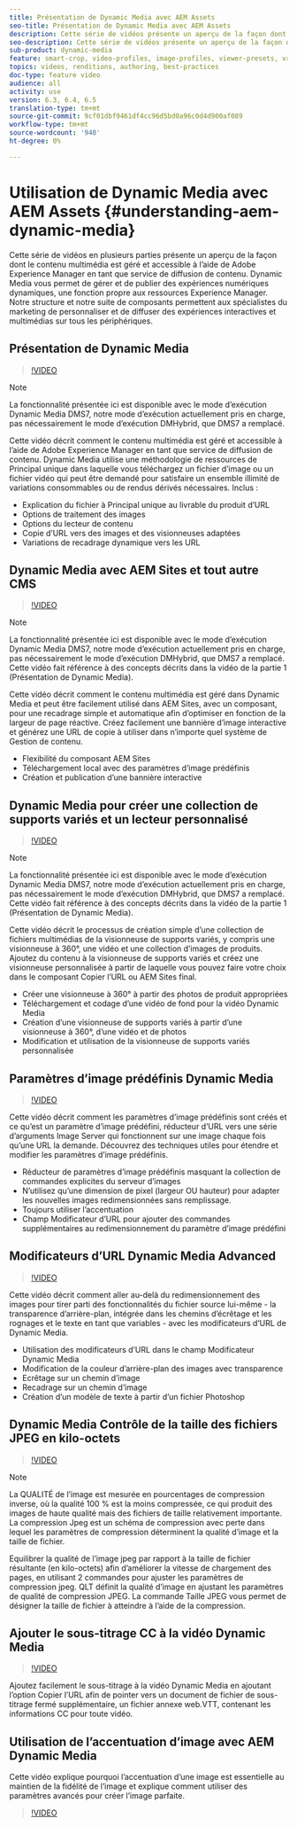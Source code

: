 ```yaml
---
title: Présentation de Dynamic Media avec AEM Assets
seo-title: Présentation de Dynamic Media avec AEM Assets
description: Cette série de vidéos présente un aperçu de la façon dont le contenu multimédia est géré et accessible à l’aide de Adobe Experience Manager en tant que service de diffusion de contenu. Dynamic Media vous permet de gérer et de publier des expériences numériques dynamiques, une fonction propre aux ressources Experience Manager. Notre structure et notre suite de composants permettent aux spécialistes du marketing de personnaliser et de diffuser des expériences interactives et multimédias sur tous les périphériques.
seo-description: Cette série de vidéos présente un aperçu de la façon dont le contenu multimédia est géré et accessible à l’aide de Adobe Experience Manager en tant que service de diffusion de contenu. Dynamic Media vous permet de gérer et de publier des expériences numériques dynamiques, une fonction propre aux ressources Experience Manager. Notre structure et notre suite de composants permettent aux spécialistes du marketing de personnaliser et de diffuser des expériences interactives et multimédias sur tous les périphériques.
sub-product: dynamic-media
feature: smart-crop, video-profiles, image-profiles, viewer-presets, vr-360, sets
topics: videos, renditions, authoring, best-practices
doc-type: feature video
audience: all
activity: use
version: 6.3, 6.4, 6.5
translation-type: tm+mt
source-git-commit: 9cf01dbf9461df4cc96d5bd0a96c0d4d900af089
workflow-type: tm+mt
source-wordcount: '940'
ht-degree: 0%

---
```



# Utilisation de Dynamic Media avec AEM Assets {#understanding-aem-dynamic-media}

Cette série de vidéos en plusieurs parties présente un aperçu de la façon dont le contenu multimédia est géré et accessible à l’aide de Adobe Experience Manager en tant que service de diffusion de contenu. Dynamic Media vous permet de gérer et de publier des expériences numériques dynamiques, une fonction propre aux ressources Experience Manager. Notre structure et notre suite de composants permettent aux spécialistes du marketing de personnaliser et de diffuser des expériences interactives et multimédias sur tous les périphériques.

## Présentation de Dynamic Media

>[!VIDEO](https://video.tv.adobe.com/v/27144/?quality=9&learn=on)

>[!NOTE]
>
>La fonctionnalité présentée ici est disponible avec le mode d’exécution Dynamic Media DMS7, notre mode d’exécution actuellement pris en charge, pas nécessairement le mode d’exécution DMHybrid, que DMS7 a remplacé.

Cette vidéo décrit comment le contenu multimédia est géré et accessible à l’aide de Adobe Experience Manager en tant que service de diffusion de contenu. Dynamic Media utilise une méthodologie de ressources de Principal unique dans laquelle vous téléchargez un fichier d’image ou un fichier vidéo qui peut être demandé pour satisfaire un ensemble illimité de variations consommables ou de rendus dérivés nécessaires. Inclus :

* Explication du fichier à Principal unique au livrable du produit d’URL
* Options de traitement des images
* Options du lecteur de contenu
* Copie d’URL vers des images et des visionneuses adaptées
* Variations de recadrage dynamique vers les URL

## Dynamic Media avec AEM Sites et tout autre CMS

>[!VIDEO](https://video.tv.adobe.com/v/27145/?quality=9&learn=on)

>[!NOTE]
>
>La fonctionnalité présentée ici est disponible avec le mode d’exécution Dynamic Media DMS7, notre mode d’exécution actuellement pris en charge, pas nécessairement le mode d’exécution DMHybrid, que DMS7 a remplacé. Cette vidéo fait référence à des concepts décrits dans la vidéo de la partie 1 (Présentation de Dynamic Media).

Cette vidéo décrit comment le contenu multimédia est géré dans Dynamic Media et peut être facilement utilisé dans AEM Sites, avec un composant, pour une recadrage simple et automatique afin d’optimiser en fonction de la largeur de page réactive. Créez facilement une bannière d’image interactive et générez une URL de copie à utiliser dans n’importe quel système de Gestion de contenu.

* Flexibilité du composant AEM Sites
* Téléchargement local avec des paramètres d’image prédéfinis
* Création et publication d’une bannière interactive

## Dynamic Media pour créer une collection de supports variés et un lecteur personnalisé

>[!VIDEO](https://video.tv.adobe.com/v/27146/?quality=9&learn=on)

>[!NOTE]
>
>La fonctionnalité présentée ici est disponible avec le mode d’exécution Dynamic Media DMS7, notre mode d’exécution actuellement pris en charge, pas nécessairement le mode d’exécution DMHybrid, que DMS7 a remplacé. Cette vidéo fait référence à des concepts décrits dans la vidéo de la partie 1 (Présentation de Dynamic Media).

Cette vidéo décrit le processus de création simple d’une collection de fichiers multimédias de la visionneuse de supports variés, y compris une visionneuse à 360°, une vidéo et une collection d’images de produits. Ajoutez du contenu à la visionneuse de supports variés et créez une visionneuse personnalisée à partir de laquelle vous pouvez faire votre choix dans le composant Copier l’URL ou AEM Sites final.

* Créer une visionneuse à 360° à partir des photos de produit appropriées
* Téléchargement et codage d’une vidéo de fond pour la vidéo Dynamic Media
* Création d’une visionneuse de supports variés à partir d’une visionneuse à 360°, d’une vidéo et de photos
* Modification et utilisation de la visionneuse de supports variés personnalisée

## Paramètres d’image prédéfinis Dynamic Media

>[!VIDEO](https://video.tv.adobe.com/v/27320/?quality=9&learn=on)

Cette vidéo décrit comment les paramètres d’image prédéfinis sont créés et ce qu’est un paramètre d’image prédéfini, réducteur d’URL vers une série d’arguments Image Server qui fonctionnent sur une image chaque fois qu’une URL la demande. Découvrez des techniques utiles pour étendre et modifier les paramètres d’image prédéfinis.

* Réducteur de paramètres d’image prédéfinis masquant la collection de commandes explicites du serveur d’images
* N’utilisez qu’une dimension de pixel (largeur OU hauteur) pour adapter les nouvelles images redimensionnées sans remplissage.
* Toujours utiliser l’accentuation
* Champ Modificateur d’URL pour ajouter des commandes supplémentaires au redimensionnement du paramètre d’image prédéfini

## Modificateurs d’URL Dynamic Media Advanced

>[!VIDEO](https://video.tv.adobe.com/v/27319/?quality=9&learn=on)

Cette vidéo décrit comment aller au-delà du redimensionnement des images pour tirer parti des fonctionnalités du fichier source lui-même - la transparence d’arrière-plan, intégrée dans les chemins d’écrêtage et les rognages et le texte en tant que variables - avec les modificateurs d’URL de Dynamic Media.

* Utilisation des modificateurs d’URL dans le champ Modificateur Dynamic Media
* Modification de la couleur d’arrière-plan des images avec transparence
* Ecrêtage sur un chemin d’image
* Recadrage sur un chemin d’image
* Création d’un modèle de texte à partir d’un fichier Photoshop

## Dynamic Media Contrôle de la taille des fichiers JPEG en kilo-octets

>[!VIDEO](https://video.tv.adobe.com/v/27404/?quality=9&learn=on)


>[!NOTE]
>
>La QUALITÉ de l’image est mesurée en pourcentages de compression inverse, où la qualité 100 % est la moins compressée, ce qui produit des images de haute qualité mais des fichiers de taille relativement importante. La compression Jpeg est un schéma de compression avec perte dans lequel les paramètres de compression déterminent la qualité d’image et la taille de fichier.

Equilibrer la qualité de l’image jpeg par rapport à la taille de fichier résultante (en kilo-octets) afin d’améliorer la vitesse de chargement des pages, en utilisant 2 commandes pour ajuster les paramètres de compression jpeg. QLT définit la qualité d’image en ajustant les paramètres de qualité de compression JPEG. La commande Taille JPEG vous permet de désigner la taille de fichier à atteindre à l’aide de la compression.

## Ajouter le sous-titrage CC à la vidéo Dynamic Media

>[!VIDEO](https://video.tv.adobe.com/v/28074/?quality=9&learn=on)

Ajoutez facilement le sous-titrage à la vidéo Dynamic Media en ajoutant l’option Copier l’URL afin de pointer vers un document de fichier de sous-titrage fermé supplémentaire, un fichier annexe web.VTT, contenant les informations CC pour toute vidéo.

## Utilisation de l’accentuation d’image avec AEM Dynamic Media

Cette vidéo explique pourquoi l’accentuation d’une image est essentielle au maintien de la fidélité de l’image et explique comment utiliser des paramètres avancés pour créer l’image parfaite.

>[!VIDEO](https://demos-pub.assetsadobe.com/etc/dam/viewers/s7viewers/html5/VideoViewer.html?asset=%2Fcontent%2Fdam%2Fdm-public-facing-upgrade-portal-video%2F04_DynamicImagery_AdvancedSettings_071917_BH.mp4&amp;config=/etc/dam/presets/viewer/Video_social&amp;serverUrl=https%3A%2F%2Fadobedemo62-h.assetsadobe.com%2Fis%2Fimage%2F&amp;contenturl=%2F&amp;config2=/etc/dam/presets/analytics&amp;videoserverurl=https://gateway-na.assetsadobe.com/DMGateway/public/demoCo&amp;posterimage=/content/dam/dm-public-facing-upgrade-portal-video/04_DynamicImagery_AdvancedSettings_071917_BH.mp4)
